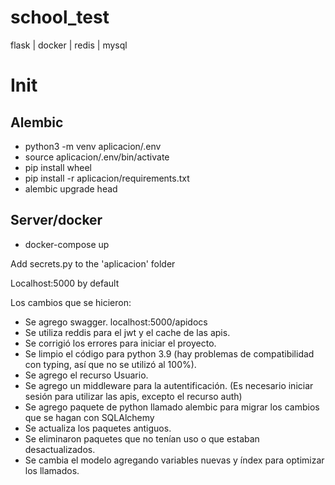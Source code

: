 # school_test
flask | docker | redis | mysql

# Init
## Alembic
- python3 -m venv aplicacion/.env
- source aplicacion/.env/bin/activate
- pip install wheel
- pip install -r aplicacion/requirements.txt
- alembic upgrade head

## Server/docker
- docker-compose up

Add secrets.py to the 'aplicacion' folder

Localhost:5000 by default


Los cambios que se hicieron:

- Se agrego swagger. localhost:5000/apidocs
- Se utiliza reddis para el jwt y el cache de las apis.
- Se corrigió los errores para iniciar el proyecto.
- Se limpio el código para python 3.9 (hay problemas de compatibilidad con typing, así que no se utilizó al 100%).
- Se agrego el recurso Usuario.
- Se agrego un middleware para la autentificación. (Es necesario iniciar sesión para utilizar las apis, excepto el recurso auth)
- Se agrego paquete de python llamado alembic para migrar los cambios
que se hagan con SQLAlchemy
- Se actualiza los paquetes antiguos.
- Se eliminaron paquetes que no tenían uso o que estaban desactualizados.
- Se cambia el modelo agregando variables nuevas y índex para optimizar los llamados.
